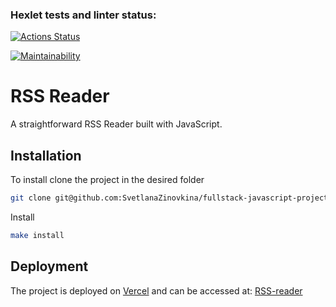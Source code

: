 ### Hexlet tests and linter status:
[![Actions Status](https://github.com/SvetlanaZinovkina/fullstack-javascript-project-11/actions/workflows/hexlet-check.yml/badge.svg)](https://github.com/SvetlanaZinovkina/fullstack-javascript-project-11/actions)

[![Maintainability](https://api.codeclimate.com/v1/badges/2f602a3477bbadbe2f82/maintainability)](https://codeclimate.com/github/SvetlanaZinovkina/fullstack-javascript-project-11/maintainability)

# RSS Reader

A straightforward RSS Reader built with JavaScript.

## Installation

To install clone the project in the desired folder
```sh
git clone git@github.com:SvetlanaZinovkina/fullstack-javascript-project-11.git
```

Install
```sh
make install
```

## Deployment

The project is deployed on [Vercel](https://vercel.com/) and can be accessed at: [RSS-reader](https://fullstack-javascript-project-11-svetlanas-projects-b44eb3d5.vercel.app/)


